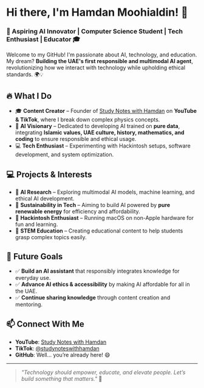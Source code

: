 # Hi there, I'm Hamdan Moohialdin! 👋

### 🚀 Aspiring AI Innovator | Computer Science Student | Tech Enthusiast | Educator 🎓

Welcome to my GitHub! I'm passionate about AI, technology, and education. My dream? **Building the UAE's first responsible and multimodal AI agent**, revolutionizing how we interact with technology while upholding ethical standards. 🌍💡

## 🔥 What I Do
- 🎓 **Content Creator** – Founder of [Study Notes with Hamdan](https://www.youtube.com/@studynoteswithhamdan) on **YouTube & TikTok**, where I break down complex physics concepts.
- 🤖 **AI Visionary** – Dedicated to developing AI trained on **pure data**, integrating **Islamic values, UAE culture, history, mathematics, and coding** to ensure responsible and ethical usage.
- 💻 **Tech Enthusiast** – Experimenting with Hackintosh setups, software development, and system optimization.

## 💻 Projects & Interests
- 🧠 **AI Research** – Exploring multimodal AI models, machine learning, and ethical AI development.
- 🌱 **Sustainability in Tech** – Aiming to build AI powered by **pure renewable energy** for efficiency and affordability.
- 🔧 **Hackintosh Enthusiast** – Running macOS on non-Apple hardware for fun and learning.
- 📖 **STEM Education** – Creating educational content to help students grasp complex topics easily.

## 🚀 Future Goals
- ✅ **Build an AI assistant** that responsibly integrates knowledge for everyday use.
- ✅ **Advance AI ethics & accessibility** by making AI affordable for all in the UAE.
- ✅ **Continue sharing knowledge** through content creation and mentoring.

## 📫 Connect With Me
- **YouTube**: [Study Notes with Hamdan](https://www.youtube.com/@studynoteswithhamdan)
- **TikTok**: [@studynoteswithhamdan](https://www.tiktok.com/@studynoteswithhamdan)
- **GitHub**: Well… you’re already here! 😄

---

> *"Technology should empower, educate, and elevate people. Let’s build something that matters."* 🚀

